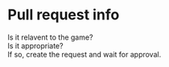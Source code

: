 # Pull request info
Is it relavent to the game?<br>
Is it appropriate?<br>
If so, create the request and wait for approval.
